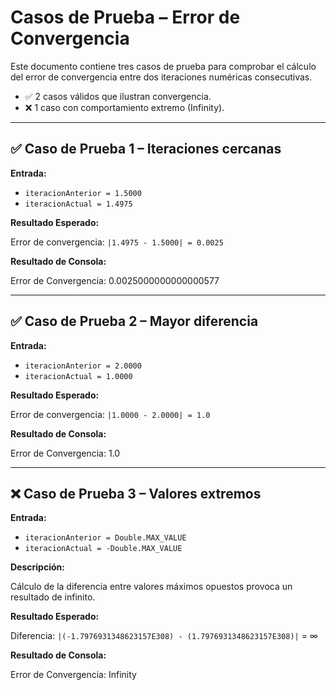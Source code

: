 # Casos de Prueba – Error de Convergencia

Este documento contiene tres casos de prueba para comprobar el cálculo del error de convergencia entre dos iteraciones numéricas consecutivas.

- ✅ 2 casos válidos que ilustran convergencia.
- ❌ 1 caso con comportamiento extremo (Infinity).

---

## ✅ Caso de Prueba 1 – Iteraciones cercanas

**Entrada:**

- `iteracionAnterior = 1.5000`
- `iteracionActual = 1.4975`

**Resultado Esperado:**

Error de convergencia: `|1.4975 - 1.5000| = 0.0025`

**Resultado de Consola:**

Error de Convergencia: 0.0025000000000000577

---

## ✅ Caso de Prueba 2 – Mayor diferencia

**Entrada:**

- `iteracionAnterior = 2.0000`
- `iteracionActual = 1.0000`

**Resultado Esperado:**

Error de convergencia: `|1.0000 - 2.0000| = 1.0`

**Resultado de Consola:**

Error de Convergencia: 1.0

---

## ❌ Caso de Prueba 3 – Valores extremos

**Entrada:**

- `iteracionAnterior = Double.MAX_VALUE`
- `iteracionActual = -Double.MAX_VALUE`

**Descripción:**

Cálculo de la diferencia entre valores máximos opuestos provoca un resultado de infinito.

**Resultado Esperado:**

Diferencia: `|(-1.7976931348623157E308) - (1.7976931348623157E308)|` = ∞

**Resultado de Consola:**

Error de Convergencia: Infinity